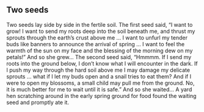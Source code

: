 ## Two seeds

Two seeds lay side by side in the fertile soil.
The first seed said, “I want to grow! I want to send my roots deep into the soil beneath me, and thrust my sprouts through the earth’s crust above me … I want to unfurl my tender buds like banners to announce the arrival of spring … I want to feel the warmth of the sun on my face and the blessing of the morning dew on my petals!”
And so she grew…
The second seed said, “Hmmmm. If I send my roots into the ground below, I don’t know what I will encounter in the dark. If I push my way through the hard soil above me I may damage my delicate sprouts … what if I let my buds open and a snail tries to eat them? And if I were to open my blossoms, a small child may pull me from the ground. No, it is much better for me to wait until it is safe.”
And so she waited…
A yard hen scratching around in the early spring ground for food found the waiting seed and promptly ate it.
